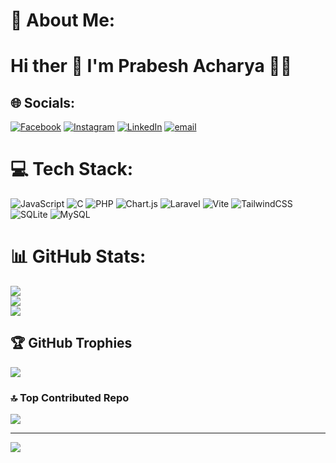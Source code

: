 # 💫 About Me:
# Hi ther 👋 I'm Prabesh Acharya  👨‍💻


## 🌐 Socials:
[![Facebook](https://img.shields.io/badge/Facebook-%231877F2.svg?logo=Facebook&logoColor=white)](https://facebook.com/pravesh.ach) [![Instagram](https://img.shields.io/badge/Instagram-%23E4405F.svg?logo=Instagram&logoColor=white)](https://instagram.com/prabesh_ach) [![LinkedIn](https://img.shields.io/badge/LinkedIn-%230077B5.svg?logo=linkedin&logoColor=white)](https://linkedin.com/in/prabesh-acharya-8547a2321) [![email](https://img.shields.io/badge/Email-D14836?logo=gmail&logoColor=white)](mailto:praveshach1032@gmail.com) 

# 💻 Tech Stack:
![JavaScript](https://img.shields.io/badge/javascript-%23323330.svg?style=for-the-badge&logo=javascript&logoColor=%23F7DF1E) ![C](https://img.shields.io/badge/c-%2300599C.svg?style=for-the-badge&logo=c&logoColor=white) ![PHP](https://img.shields.io/badge/php-%23777BB4.svg?style=for-the-badge&logo=php&logoColor=white)  ![Chart.js](https://img.shields.io/badge/chart.js-F5788D.svg?style=for-the-badge&logo=chart.js&logoColor=white) ![Laravel](https://img.shields.io/badge/laravel-%23FF2D20.svg?style=for-the-badge&logo=laravel&logoColor=white) ![Vite](https://img.shields.io/badge/vite-%23646CFF.svg?style=for-the-badge&logo=vite&logoColor=white) ![TailwindCSS](https://img.shields.io/badge/tailwindcss-%2338B2AC.svg?style=for-the-badge&logo=tailwind-css&logoColor=white) ![SQLite](https://img.shields.io/badge/sqlite-%2307405e.svg?style=for-the-badge&logo=sqlite&logoColor=white) ![MySQL](https://img.shields.io/badge/mysql-4479A1.svg?style=for-the-badge&logo=mysql&logoColor=white) 
# 📊 GitHub Stats:
![](https://github-readme-stats.vercel.app/api?username=prabesh1032&theme=blue-green&hide_border=false&include_all_commits=true&count_private=true)<br/>
![](https://nirzak-streak-stats.vercel.app/?user=prabesh1032&theme=blue-green&hide_border=false)<br/>
![](https://github-readme-stats.vercel.app/api/top-langs/?username=prabesh1032&theme=blue-green&hide_border=false&include_all_commits=true&count_private=true&layout=compact)

## 🏆 GitHub Trophies
![](https://github-profile-trophy.vercel.app/?username=prabesh1032&theme=blue-green&no-frame=false&no-bg=false&margin-w=4)

### 🔝 Top Contributed Repo
![](https://github-contributor-stats.vercel.app/api?username=prabesh1032&limit=5&theme=dark&combine_all_yearly_contributions=true)

---
[![](https://visitcount.itsvg.in/api?id=prabesh1032&icon=7&color=5)](https://visitcount.itsvg.in)

<!-- Proudly created with GPRM ( https://gprm.itsvg.in ) -->
